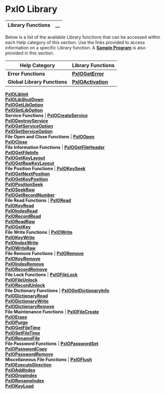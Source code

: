 # PxIO Library

**Library Functions** |  **__**  
---|---  
  
Below is a list of the available Library functions that can be accessed within each Help category of this section. Use the links provided to access information on a specific Library function. A **[Sample Program](Sample%20Program/Overview.md)** is also provided in this section.

**Help Category** |  **Library Functions**  
---|---  
**Error Functions** |  **[PxIOGetError](Error%20Functions/PxIOGetError.md)**  
**Global Library Functions** |  **[PxIOActivation](Global%20Library%20Functions/PxIOActivation.md)**  
**[PxIOLibInit](Global%20Library%20Functions/PxIOLibInit.md)**  
**[PxIOLibShutDown](Global%20Library%20Functions/PxIOLibShutDown.md)**  
**[PxIOGetLibOption](Global%20Library%20Functions/PxIOGetLibOption.md)**  
**[PxIOSetLibOption](Global%20Library%20Functions/PxIOSetLibOption.md)**  
**Service Functions** |  **[PxIOCreateService](Service%20Functions/PxIOCreateService.md)**  
**[PxIODestroyService](Service%20Functions/PxIODestroyService.md)**  
**[PxIOGetServiceOption](Service%20Functions/PxIOGetServiceOption.md)**  
**[PxIOSetServiceOption](Service%20Functions/PxIOSetServiceOption.md)**  
**File Open and Close Functions** |  **[PxIOOpen](File%20Open%20and%20Close%20Functions/PxIOOpen.md)**  
**[PxIOClose](File%20Open%20and%20Close%20Functions/PxIOClose.md)**  
**File Information Functions** |  **[PxIOGetFileHeader](File%20Information%20Functions/PxIOGetFileHeader.md)**  
**[PxIOGetFileInfo](File%20Information%20Functions/PxIOGetFileInfo.md)**  
**[PxIOGetKeyLayout](File%20Information%20Functions/PxIOGetKeyLayout.md)**  
**[PxIOGetRawKeyLayout](File%20Information%20Functions/PxIOGetRawKeyLayout.md)**  
**File Position Functions** |  **[PxIOKeySeek](File%20Position%20Functions/PxIOKeySeek.md)**  
**[PxIOGetNextPosition](File%20Position%20Functions/PxIOGetNextPosition.md)**  
**[PxIOGetKeyPosition](File%20Position%20Functions/PxIOGetKeyPosition.md)**  
**[PxIOPositionSeek](File%20Position%20Functions/PxIOPositionSeek.md)**  
**[PxIOSeekRaw](File%20Position%20Functions/PxIOSeekRaw.md)**  
**[PxIOGetRecordNumber](File%20Position%20Functions/PxIOGetRecordNumber.md)**  
**File Read Functions** |  **[PxIORead](File%20Read%20Functions/PxIORead.md)**  
**[PxIOKeyRead](File%20Read%20Functions/PxIOKeyRead.md)**  
**[PxIOIndexRead](File%20Read%20Functions/PxIOIndexRead.md)**  
**[PxIORecordRead](File%20Read%20Functions/PxIORecordRead.md)**  
**[PxIOReadRaw](File%20Read%20Functions/PxIOReadRaw.md)**  
**[PxIOGetKey](File%20Read%20Functions/PxIOGetKey.md)**  
**File Write Functions** |  **[PxIOWrite](File%20Write%20Functions/PxIOWrite.md)**  
**[PxIOKeyWrite](File%20Write%20Functions/PxIOKeyWrite.md)**  
**[PxIOIndexWrite](File%20Write%20Functions/PxIOIndexWrite.md)**  
**[PxIOWriteRaw](File%20Write%20Functions/PxIOWriteRaw.md)**  
**File Remove Functions** |  **[PxIORemove](File%20Remove%20Functions/PxIORemove.md)**  
**[PxIOKeyRemove](File%20Remove%20Functions/PxIOKeyRemove.md)**  
**[PxIOIndexRemove](File%20Remove%20Functions/PxIOIndexRemove.md)**  
**[PxIORecordRemove](File%20Remove%20Functions/PxIORecordRemove.md)**  
**File Lock Functions** |  **[PxIOFileLock](File%20Lock%20Functions/PxIOFileLock.md)**  
**[PxIOFileUnlock](File%20Lock%20Functions/PxIOFileUnlock.md)**  
**[PxIORecordUnlock](File%20Lock%20Functions/PxIORecordUnlock.md)**  
**File Dictionary Functions** |  **[PxIOGetDictionaryInfo](File%20Dictionary%20Functions/PxIOGetDictionaryInfo.md)**  
**[PxIODictionaryRead](File%20Dictionary%20Functions/PxIODictionaryRead.md)**  
**[PxIODictionaryWrite](File%20Dictionary%20Functions/PxIODictionaryWrite.md)**  
**[PxIODictionaryRemove](File%20Dictionary%20Functions/PxIODictionaryRemove.md)**  
**File Maintenance Functions** |  **[PxIOFileCreate](File%20Maintenance%20Functions/PxIOFileCreate.md)**  
**[PxIOErase](File%20Maintenance%20Functions/PxIOErase.md)**  
**[PxIOPurge](File%20Maintenance%20Functions/PxIOPurge.md)**  
**[PxIOGetFileTime](File%20Maintenance%20Functions/PxIOGetFileTime.md)**  
**[PxIOSetFileTime](File%20Maintenance%20Functions/PxIOSetFileTime.md)**  
**[PxIORenameFile](File%20Maintenance%20Functions/PxIORenameFile.md)**  
**File Password Functions** |  **[PxIOPasswordSet](File%20Password%20Functions/PxIOPasswordSet.md)**  
**[PxIOPasswordCopy](File%20Password%20Functions/PxIOPasswordCopy.md)**  
**[PxIOPasswordRemove](File%20Password%20Functions/PxIOPasswordRemove.md)**  
**Miscellaneous File Functions** |  **[PxIOFlush](Miscellaneous%20File%20Functions/PxIOFlush.md)**  
**[PxIOExecuteDirection](Miscellaneous%20File%20Functions/PxIOExecuteDirection.md)**  
**[PxIOAddIndex](Miscellaneous%20File%20Functions/PxIOAddIndex.md)**  
**[PxIODropIndex](Miscellaneous%20File%20Functions/PxIODropIndex.md)**  
**[PxIORenameIndex](Miscellaneous%20File%20Functions/PxIORenameIndex.md)**  
**[PxIOKeyLoad](Miscellaneous%20File%20Functions/PxIOKeyLoad.md)**
